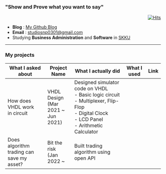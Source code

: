 ### "Show and Prove what you want to say"
<div align=right> 

[![Hits](https://hits.seeyoufarm.com/api/count/incr/badge.svg?url=https%3A%2F%2Fgithub.com%2FSNP0301&count_bg=%2359A6FF&title_bg=%23555555&icon=&icon_color=%23E7E7E7&title=Today+%2F+Total&edge_flat=false)](https://hits.seeyoufarm.com) 

  
</div>

- **Blog**  : [My Github Blog](https://snp0301.github.io/)
- **Email**  : studiosnp0301@gmail.com
- Studying **Business Administration**  and **Software** in [SKKU](https://www.skku.edu/eng/)


--------------

### My projects
|What I asked about|Project Name|What I actually did|What I used|Link|
|-|-|-|-|-|
|How does VHDL work<br>in circuit|VHDL Design<br>(Mar 2021 ~<br>Jun 2021)|Designed simulator code on VHDL<br> - Basic logic circuit<br>- Multiplexer, Flip-Flop<br>- Digital Clock<br>- LCD Panel<br>- Arithmetic Calculator|
|Does algorithm trading can <br>save my asset?|Bit the risk<br>(Jan 2022 ~<br>|Built trading algorithm using open API|
